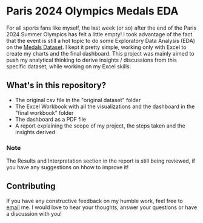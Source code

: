 # Paris 2024 Olympics Medals EDA
For all sports fans like myself, the last week (or so) after the end of the Paris 2024 Summer Olympics has felt a little empty! I took advantage of the fact that the event is still a hot topic to do some Exploratory Data Analysis (EDA) on the [Medals Dataset](https://www.kaggle.com/datasets/berkayalan/paris-2024-olympics-medals/data). I kept it pretty simple, working only with Excel to create my charts and the final dashboard. This project was mainly aimed to push my analytical thinking to derive insights / discussions from this specific dataset, while working on my Excel skills.

## What's in this repository?
- The original csv file in the "original dataset" folder
- The Excel Workbook with all the visualizations and the dashboard in the "final workbook" folder
- The dashboard as a PDF file
- A report explaining the scope of my project, the steps taken and the insights derived

### Note
The Results and Interpretation section in the report is still being reviewed, if you have any suggestions on hhow to improve it!


## Contributing
If you have any constructive feedback on my humble work, feel free to [email](mailto:allamy.safaa@gmail.com) me. I would love to hear your thoughts, answer your questions or have a discussion with you!
